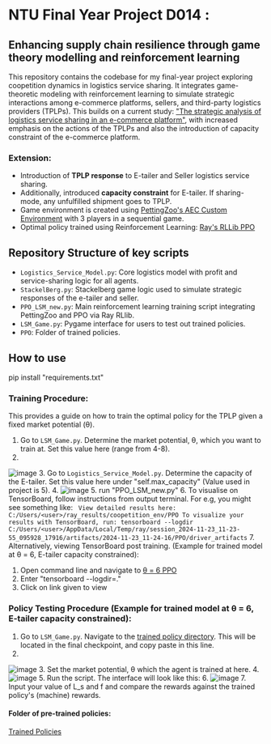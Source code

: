 # NTU Final Year Project D014 : 
## Enhancing supply chain resilience through game theory modelling and reinforcement learning
This repository contains the codebase for my final-year project exploring coopetition dynamics in logistics service sharing. It integrates game-theoretic modeling with reinforcement learning to simulate strategic interactions among e-commerce platforms, sellers, and third-party logistics providers (TPLPs). This builds on a current study: ["The strategic analysis of logistics service sharing in an e-commerce platform"](https://www.sciencedirect.com/science/article/abs/pii/S0305048318313628), with increased emphasis on the actions of the TPLPs and also the introduction of capacity constraint of the e-commerce platform.
### Extension:

* Introduction of **TPLP response** to E-tailer and Seller logistics service sharing.
* Additionally, introduced **capacity constraint** for E-tailer. If sharing-mode, any unfulfilled shipment goes to TPLP.
* Game environment is created using [PettingZoo's AEC Custom Environment](https://pettingzoo.farama.org/api/aec/) with 3 players in a sequential game.
* Optimal policy trained using Reinforcement Learning: [Ray's RLLib PPO](https://docs.ray.io/en/latest/rllib/rllib-algorithms.html#ppo)

## Repository Structure of key scripts

- `Logistics_Service_Model.py`: Core logistics model with profit and service-sharing logic for all agents.
- `StackelBerg.py`: Stackelberg game logic used to simulate strategic responses of the e-tailer and seller.
- `PPO_LSM_new.py`: Main reinforcement learning training script integrating PettingZoo and PPO via Ray RLlib.
- `LSM_Game.py`: Pygame interface for users to test out trained policies.
- `PPO`: Folder of trained policies.
  
## How to use 

pip install "requirements.txt"

### Training Procedure:
This provides a guide on how to train the optimal policy for the TPLP given a fixed market potential (θ).

1. Go to `LSM_Game.py`. Determine the market potential, θ, which you want to train at. Set this value here (range from 4-8).
2. 
![image](https://github.com/user-attachments/assets/b1ba279f-e197-4199-ac6c-3ee9b412275d)
3. Go to `Logistics_Service_Model.py`. Determine the capacity of the E-tailer. Set this value here under "self.max_capacity" (Value used in project is 5).
4. 
![image](https://github.com/user-attachments/assets/dfc6fa75-b0a5-4876-9cd1-94a65110c040)
5. run "PPO_LSM_new.py"
6. To visualise on TensorBoard, follow instructions from output terminal. For e.g, you might see something like: ` View detailed results here: C:/Users/<user>/ray_results/coopetition_env/PPO
To visualize your results with TensorBoard, run: tensorboard --logdir C:/Users/<user>/AppData/Local/Temp/ray/session_2024-11-23_11-23-55_095928_17916/artifacts/2024-11-23_11-24-16/PPO/driver_artifacts`
7. Alternatively, viewing TensorBoard post training. (Example for trained model at θ = 6, E-tailer capacity constrained):
   
   1. Open command line and navigate to [θ = 6 PPO](PPO/Theta_6_1)
   2. Enter "tensorboard --logdir=."
   3. Click on link given to view

### Policy Testing Procedure (Example for trained model at θ = 6, E-tailer capacity constrained):

1. Go to `LSM_Game.py`. Navigate to the [trained policy directory](PPO/Theta_6_1/checkpoint_000487/policies/tplp_policy). This will be located in the final checkpoint, and copy paste in this line.
2. 
![image](https://github.com/user-attachments/assets/00f0dcef-18c2-4fe0-ac86-ecd8948ba319)
3. Set the market potential, θ  which the agent is trained at here.
4. 
![image](https://github.com/user-attachments/assets/824ffa01-6602-4d0b-91f9-e6075e97f86d)
5. Run the script. The interface will look like this:
6. 
![image](https://github.com/user-attachments/assets/37c61736-5b54-47c9-b6c1-f134b58d8671)
7. Input your value of L_s and f and compare the rewards against the trained policy's (machine) rewards.
   
#### Folder of pre-trained policies:
[Trained Policies](PPO)
   
